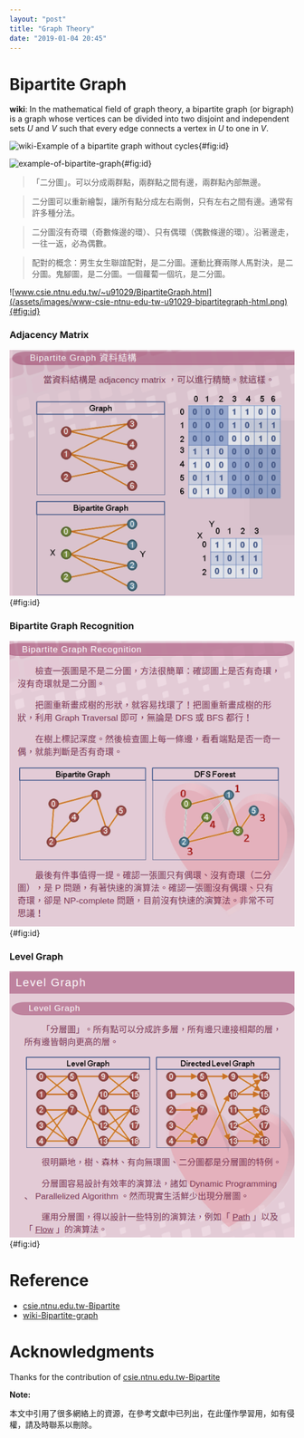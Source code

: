 ```yaml
---
layout: "post"
title: "Graph Theory"
date: "2019-01-04 20:45"
---
```


# Bipartite Graph

**wiki**: In the mathematical field of graph theory, a bipartite graph (or bigraph) is a graph whose vertices can be divided into two disjoint and independent sets $U$ and $V$ such that every edge connects a vertex in $U$ to one in $V$.

![wiki-Example of a bipartite graph without cycles](https://upload.wikimedia.org/wikipedia/commons/thumb/e/e8/Simple-bipartite-graph.svg/220px-Simple-bipartite-graph.svg.png){#fig:id}

![example-of-bipartite-graph](https://i.imgur.com/1ypOGaq.png){#fig:id}


> 「二分圖」。可以分成兩群點，兩群點之間有邊，兩群點內部無邊。

> 二分圖可以重新繪製，讓所有點分成左右兩側，只有左右之間有邊。通常有許多種分法。

> 二分圖沒有奇環（奇數條邊的環）、只有偶環（偶數條邊的環）。沿著邊走，一往一返，必為偶數。

> 配對的概念：男生女生聯誼配對，是二分圖。運動比賽兩隊人馬對決，是二分圖。鬼腳圖，是二分圖。一個蘿蔔一個坑，是二分圖。

![www.csie.ntnu.edu.tw/~u91029/BipartiteGraph.html](/assets/images/www-csie-ntnu-edu-tw-u91029-bipartitegraph-html.png){#fig:id}

### Adjacency Matrix

![Adjacency Matrix](/assets/images/adjacency-matrix.png){#fig:id}

### Bipartite Graph Recognition

![Bipartite Graph Recognition](/assets/images/bipartite-graph-recognition.png){#fig:id}

### Level Graph

![Level Graph](/assets/images/level-graph.png){#fig:id}







# Reference
- [csie.ntnu.edu.tw-Bipartite](http://www.csie.ntnu.edu.tw/~u91029/BipartiteGraph.html)
- [wiki-Bipartite-graph](https://en.wikipedia.org/wiki/Bipartite_graph)

# Acknowledgments

Thanks for the contribution of  [csie.ntnu.edu.tw-Bipartite](http://www.csie.ntnu.edu.tw/~u91029/BipartiteGraph.html)

**Note:**

本文中引用了很多網絡上的資源，在參考文獻中已列出，在此僅作學習用，如有侵權，請及時聯系以刪除。
